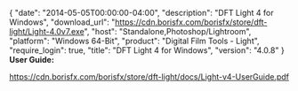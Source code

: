 {
  "date": "2014-05-05T00:00:00-04:00",
  "description": "DFT Light 4 for Windows",
  "download_url": "https://cdn.borisfx.com/borisfx/store/dft-light/Light-4.0v7.exe",
  "host": "Standalone,Photoshop/Lightroom",
  "platform": "Windows 64-Bit",
  "product": "Digital Film Tools - Light",
  "require_login": true,
  "title": "DFT Light 4 for Windows",
  "version": "4.0.8"
}
**User Guide:**

https://cdn.borisfx.com/borisfx/store/dft-light/docs/Light-v4-UserGuide.pdf

